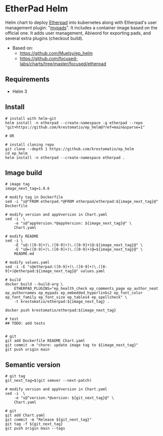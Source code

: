# EtherPad Helm
Helm chart to deploy [Etherpad](https://github.com/ether/etherpad-lite) into kubernetes along with Etherpad's user management plugin:  "[mypads](https://www.npmjs.com/package/ep_mypads)".
It includes a container image based on the official one. It adds user management, Abiword for exporting pads, and several extra plugins (checkout build).

* Based on:
  - https://github.com/Muelsy/ep_helm
  - https://github.com/focused-labs/charts/tree/master/focused/etherpad

## Requirements
* Helm 3

## Install
```
# install with helm-git
helm install -n etherpad --create-namespace -g etherpad --repo "git+https://github.com/krestomatio/ep_helm@?ref=main&sparse=1"

# OR

# install cloning repo
git clone --depth 1 https://github.com/krestomatio/ep_helm
cd ep_helm
helm install -n etherpad --create-namespace etherpad .
```

## Image build
```
# image tag
image_next_tag=1.8.6

# modify tag in Dockerfile
sed -i "s@^FROM etherpad.*@FROM etherpad/etherpad:${image_next_tag}@" Dockerfile

# modify version and appVversion in Chart.yaml
sed -i  \
    -e "s@^appVersion.*@appVersion: ${image_next_tag}@" \
    Chart.yaml

# modify README
sed -i \
    -E "s@:([0-9]+)\.([0-9]+)\.([0-9]+)@:${image_next_tag}@" \
    -E "s@=([0-9]+)\.([0-9]+)\.([0-9]+)@=${image_next_tag}@" \
    README.md

# modify values.yaml
sed -i -E "s@etherpad:([0-9]+)\.([0-9]+)\.([0-9]+)@etherpad:${image_next_tag}@" values.yaml

# build
docker build --build-arg \
    ETHERPAD_PLUGINS="ep_health_check ep_comments_page ep_author_neat ep_authornames ep_mypads ep_embedded_hyperlinks2 ep_font_color ep_font_family ep_font_size ep_tables4 ep_spellcheck" \
    -t krestomatio/etherpad:${image_next_tag} .

docker push krestomatio/etherpad:${image_next_tag}

# test
## TODO: add tests


# git
git add Dockerfile README Chart.yaml
git commit -m "chore: update image tag to ${image_next_tag}"
git push origin main
```

## Semantic version
```
# git tag
git_next_tag=$(git semver --next-patch)

# modify version and appVversion in Chart.yaml
sed -i  \
    -e "s@^version.*@version: ${git_next_tag}@" \
    Chart.yaml

# git
git add Chart.yaml
git commit -m "Release ${git_next_tag}"
git tag -f ${git_next_tag}
git push origin main --tags
```
